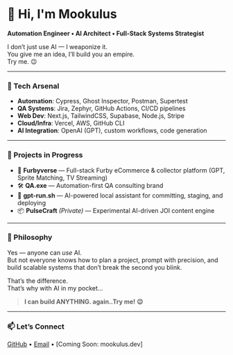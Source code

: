 # 👋 Hi, I'm Mookulus

**Automation Engineer • AI Architect • Full-Stack Systems Strategist**

I don’t just use AI — I weaponize it.  
You give me an idea, I’ll build you an empire.  
Try me. 😉

---

### 🧰 Tech Arsenal
- **Automation**: Cypress, Ghost Inspector, Postman, Supertest
- **QA Systems**: Jira, Zephyr, GitHub Actions, CI/CD pipelines
- **Web Dev**: Next.js, TailwindCSS, Supabase, Node.js, Stripe
- **Cloud/Infra**: Vercel, AWS, GitHub CLI
- **AI Integration**: OpenAI (GPT), custom workflows, code generation

---

### 🚀 Projects in Progress
- 🧸 **Furbyverse** — Full-stack Furby eCommerce & collector platform (GPT, Sprite Matching, TV Streaming)
- 🛠 **QA.exe** — Automation-first QA consulting brand
- 🔐 **gpt-run.sh** — AI-powered local assistant for committing, staging, and deploying
- 📦 **PulseCraft** *(Private)* — Experimental AI-driven JOI content engine

---

### 🧠 Philosophy
Yes — anyone can *use* AI.  
But not everyone knows how to plan a project, prompt with precision, and build scalable systems that don’t break the second you blink.

That’s the difference.  
That’s why with AI in my pocket...  
> **I can build ANYTHING. again..Try me! 😉**

---

### 📫 Let’s Connect
[GitHub](https://github.com/realmookulus) • [Email](mailto:mrosenthal@live.com) • [Coming Soon: mookulus.dev]

